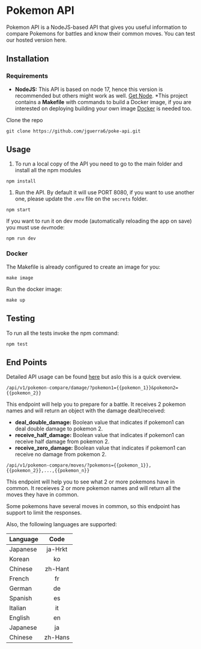 # Pokemon API

Pokemon API is a NodeJS-based API that gives you useful information to compare Pokemons for battles and know their common moves. You can test our hosted version here.

## Installation

### Requirements

- **NodeJS:** This API is based on node 17, hence this version is recommended but others might work as well. [Get Node](https://nodejs.org/en/).
  \*This project contains a **Makefile** with commands to build a Docker image, if you are interested on deploying building your own image [Docker](https://docs.docker.com/get-docker/) is needed too.

Clone the repo

```
git clone https://github.com/jguerra6/poke-api.git
```

## Usage

1. To run a local copy of the API you need to go to the main folder and install all the npm modules

```
npm install
```

1. Run the API. By default it will use PORT 8080, if you want to use another one, please update the `.env` file on the `secrets` folder.

```
npm start
```

If you want to run it on dev mode (automatically reloading the app on save) you must use `dev`mode:

```
npm run dev
```

### Docker

The Makefile is already configured to create an image for you:

```
make image
```

Run the docker image:

```
make up
```

## Testing

To run all the tests invoke the npm command:

```
npm test
```

## End Points

Detailed API usage can be found [here](https://jguerra6.github.io/poke-api) but aslo this is a quick overview.

```
/api/v1/pokemon-compare/damage/?pokemon1={{pokemon_1}}&pokemon2={{pokemon_2}}
```

This endpoint will help you to prepare for a battle. It receives 2 pokemon names and will return an object with the damage dealt/received:

- **deal_double_damage:** Boolean value that indicates if pokemon1 can deal double damage to pokemon 2.
- **receive_half_damage:** Boolean value that indicates if pokemon1 can receive half damage from pokemon 2.
- **receive_zero_damage:** Boolean value that indicates if pokemon1 can receive no damage from pokemon 2.

```
/api/v1/pokemon-compare/moves/?pokemons={{pokemon_1}},{{pokemon_2}},...,{{pokemon_n}}
```

This endpoint will help you to see what 2 or more pokemons have in common. It receieves 2 or more pokemon names and will return all the moves they have in common.

Some pokemons have several moves in common, so this endpoint has support to limit the responses.

Also, the following languages are supported:

| Language |  Code   |
| -------- | :-----: |
| Japanese | ja-Hrkt |
| Korean   |   ko    |
| Chinese  | zh-Hant |
| French   |   fr    |
| German   |   de    |
| Spanish  |   es    |
| Italian  |   it    |
| English  |   en    |
| Japanese |   ja    |
| Chinese  | zh-Hans |
